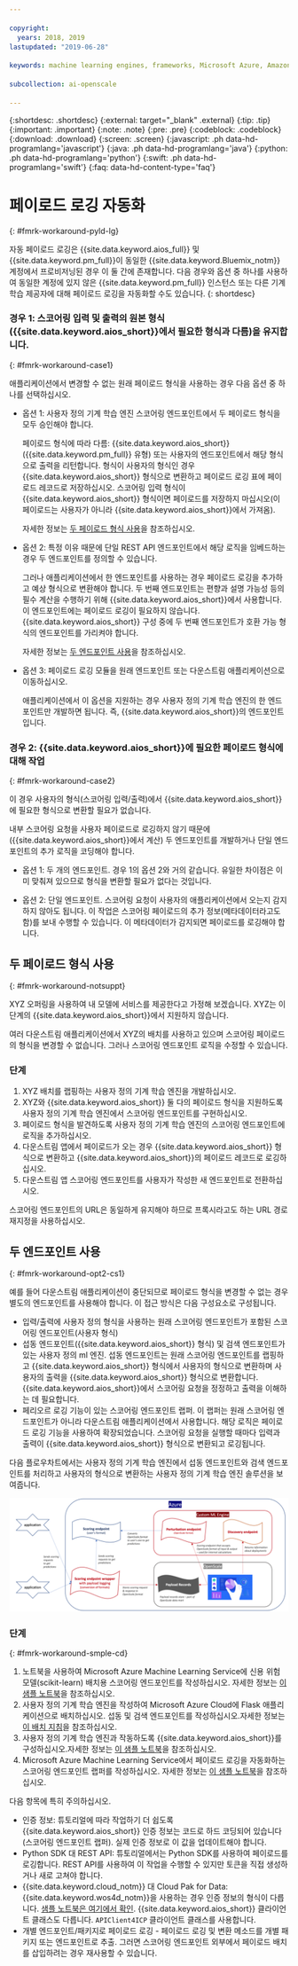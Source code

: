 ```yaml
---

copyright:
  years: 2018, 2019
lastupdated: "2019-06-28"

keywords: machine learning engines, frameworks, Microsoft Azure, Amazone SageMaker, custom ML engine 

subcollection: ai-openscale

---
```


{:shortdesc: .shortdesc}
{:external: target="_blank" .external}
{:tip: .tip}
{:important: .important}
{:note: .note}
{:pre: .pre}
{:codeblock: .codeblock}
{:download: .download}
{:screen: .screen}
{:javascript: .ph data-hd-programlang='javascript'}
{:java: .ph data-hd-programlang='java'}
{:python: .ph data-hd-programlang='python'}
{:swift: .ph data-hd-programlang='swift'}
{:faq: data-hd-content-type='faq'}

# 페이로드 로깅 자동화
{: #fmrk-workaround-pyld-lg}

자동 페이로드 로깅은 {{site.data.keyword.aios_full}} 및 {{site.data.keyword.pm_full}}이 동일한 {{site.data.keyword.Bluemix_notm}} 계정에서 프로비저닝된 경우 이 둘 간에 존재합니다. 다음 경우와 옵션 중 하나를 사용하여 동일한 계정에 있지 않은 {{site.data.keyword.pm_full}} 인스턴스 또는 다른 기계 학습 제공자에 대해 페이로드 로깅을 자동화할 수도 있습니다.
{: shortdesc}

### 경우 1: 스코어링 입력 및 출력의 원본 형식({{site.data.keyword.aios_short}}에서 필요한 형식과 다름)을 유지합니다.
{: #fmrk-workaround-case1}

애플리케이션에서 변경할 수 없는 원래 페이로드 형식을 사용하는 경우 다음 옵션 중 하나를 선택하십시오.

- 옵션 1: 사용자 정의 기계 학습 엔진 스코어링 엔드포인트에서 두 페이로드 형식을 모두 승인해야 합니다. 

   페이로드 형식에 따라 다름: {{site.data.keyword.aios_short}}({{site.data.keyword.pm_full}} 유형) 또는 사용자의 엔드포인트에서 해당 형식으로 출력을 리턴합니다. 형식이 사용자의 형식인 경우 {{site.data.keyword.aios_short}} 형식으로 변환하고 페이로드 로깅 표에 페이로드 레코드로 저장하십시오. 스코어링 입력 형식이 {{site.data.keyword.aios_short}} 형식이면 페이로드를 저장하지 마십시오(이 페이로드는 사용자가 아니라 {{site.data.keyword.aios_short}}에서 가져옴).

   자세한 정보는 [두 페이로드 형식 사용](#fmrk-workaround-notsuppt)을 참조하십시오.

- 옵션 2: 특정 이유 때문에 단일 REST API 엔드포인트에서 해당 로직을 임베드하는 경우 두 엔드포인트를 정의할 수 있습니다. 

   그러나 애플리케이션에서 한 엔드포인트를 사용하는 경우 페이로드 로깅을 추가하고 예상 형식으로 변환해야 합니다. 두 번째 엔드포인트는 편향과 설명 가능성 등의 필수 계산을 수행하기 위해 {{site.data.keyword.aios_short}}에서 사용합니다. 이 엔드포인트에는 페이로드 로깅이 필요하지 않습니다. {{site.data.keyword.aios_short}} 구성 중에 두 번째 엔드포인트가 호환 가능 형식의 엔드포인트를 가리켜야 합니다.

   자세한 정보는 [두 엔드포인트 사용](#fmrk-workaround-opt2-cs1)을 참조하십시오.

- 옵션 3: 페이로드 로깅 모듈을 원래 엔드포인트 또는 다운스트림 애플리케이션으로 이동하십시오. 

   애플리케이션에서 이 옵션을 지원하는 경우 사용자 정의 기계 학습 엔진의 한 엔드포인트만 개발하면 됩니다. 즉, {{site.data.keyword.aios_short}}의 엔드포인트입니다.

### 경우 2: {{site.data.keyword.aios_short}}에 필요한 페이로드 형식에 대해 작업
{: #fmrk-workaround-case2}

이 경우 사용자의 형식(스코어링 입력/출력)에서 {{site.data.keyword.aios_short}}에 필요한 형식으로 변환할 필요가 없습니다.

내부 스코어링 요청을 사용자 페이로드로 로깅하지 않기 때문에({{site.data.keyword.aios_short}}에서 계산) 두 엔드포인트를 개발하거나 단일 엔드포인트의 추가 로직을 코딩해야 합니다.

- 옵션 1: 두 개의 엔드포인트. 경우 1의 옵션 2와 거의 같습니다. 유일한 차이점은 이미 맞춰져 있으므로 형식을 변환할 필요가 없다는 것입니다.

- 옵션 2: 단일 엔드포인트. 스코어링 요청이 사용자의 애플리케이션에서 오는지 감지하지 않아도 됩니다. 이 작업은 스코어링 페이로드의 추가 정보(메타데이터라고도 함)를 보내 수행할 수 있습니다. 이 메타데이터가 감지되면 페이로드를 로깅해야 합니다.

## 두 페이로드 형식 사용
{: #fmrk-workaround-notsuppt}

XYZ 오퍼링을 사용하여 내 모델에 서비스를 제공한다고 가정해 보겠습니다. XYZ는 이 단계의 {{site.data.keyword.aios_short}}에서 지원하지 않습니다.

여러 다운스트림 애플리케이션에서 XYZ의 배치를 사용하고 있으며 스코어링 페이로드의 형식을 변경할 수 없습니다. 그러나 스코어링 엔드포인트 로직을 수정할 수 있습니다.

### 단계

1. XYZ 배치를 랩핑하는 사용자 정의 기계 학습 엔진을 개발하십시오.
2. XYZ와 {{site.data.keyword.aios_short}} 둘 다의 페이로드 형식을 지원하도록 사용자 정의 기계 학습 엔진에서 스코어링 엔드포인트를 구현하십시오.
3. 페이로드 형식을 발견하도록 사용자 정의 기계 학습 엔진의 스코어링 엔드포인트에 로직을 추가하십시오.
4. 다운스트림 앱에서 페이로드가 오는 경우 {{site.data.keyword.aios_short}} 형식으로 변환하고 {{site.data.keyword.aios_short}}의 페이로드 레코드로 로깅하십시오.
5. 다운스트림 앱 스코어링 엔드포인트를 사용자가 작성한 새 엔드포인트로 전환하십시오.

스코어링 엔드포인트의 URL은 동일하게 유지해야 하므로 프록시라고도 하는 URL 경로 재지정을 사용하십시오.

## 두 엔드포인트 사용
{: #fmrk-workaround-opt2-cs1}

예를 들어 다운스트림 애플리케이션이 중단되므로 페이로드 형식을 변경할 수 없는 경우 별도의 엔드포인트를 사용해야 합니다. 이 접근 방식은 다음 구성요소로 구성됩니다.

- 입력/출력에 사용자 정의 형식을 사용하는 원래 스코어링 엔드포인트가 포함된 스코어링 엔드포인트(사용자 형식)
- 섭동 엔드포인트({{site.data.keyword.aios_short}} 형식) 및 검색 엔드포인트가 있는 사용자 정의 ml 엔진. 섭동 엔드포인트는 원래 스코어링 엔드포인트를 랩핑하고 {{site.data.keyword.aios_short}} 형식에서 사용자의 형식으로 변환하며 사용자의 출력을 {{site.data.keyword.aios_short}} 형식으로 변환합니다. {{site.data.keyword.aios_short}}에서 스코어링 요청을 정정하고 출력을 이해하는 데 필요합니다.
- 페리오르 로깅 기능이 있는 스코어링 엔드포인트 랩퍼. 이 랩퍼는 원래 스코어링 엔드포인트가 아니라 다운스트림 애플리케이션에서 사용합니다. 해당 로직은 페이로드 로깅 기능을 사용하여 확장되었습니다. 스코어링 요청을 실행할 때마다 입력과 출력이 {{site.data.keyword.aios_short}} 형식으로 변환되고 로깅됩니다.

다음 플로우차트에서는 사용자 정의 기계 학습 엔진에서 섭동 엔드포인트와 검색 엔드포인트를 처리하고 사용자의 형식으로 변환하는 사용자 정의 기계 학습 엔진 솔루션을 보여줍니다.

![REST API 엔드포인트 스펙](images/woscustommlworkflow.png)

### 단계
{: #fmrk-workaround-smple-cd}

1. 노트북을 사용하여 Microsoft Azure Machine Learning Service에 신용 위험 모델(scikit-learn) 배치용 스코어링 엔드포인트를 작성하십시오. 자세한 정보는 [이 샘플 노트북](https://github.com/pmservice/ai-openscale-tutorials/blob/master/notebooks/azure/Credit%20model%20with%20Azure%20ML%20Service%20and%20scikit-learn.ipynb)을 참조하십시오.
2. 사용자 정의 기계 학습 엔진을 작성하여 Microsoft Azure Cloud에 Flask 애플리케이션으로 배치하십시오. 섭동 및 검색 엔드포인트를 작성하십시오.자세한 정보는 [이 배치 지침](https://github.com/pmservice/ai-openscale-tutorials/tree/master/applications/custom-ml-engine-azure)을 참조하십시오.
3. 사용자 정의 기계 학습 엔진과 작동하도록 {{site.data.keyword.aios_short}}를 구성하십시오.자세한 정보는 [이 샘플 노트북](https://github.com/pmservice/ai-openscale-tutorials/blob/master/notebooks/azure/OpenScale%20and%20Custom%20ML%20Engine%20configuration.ipynb)을 참조하십시오.
4. Microsoft Azure Machine Learning Service에서 페이로드 로깅을 자동화하는 스코어링 엔드포인트 랩퍼를 작성하십시오. 자세한 정보는 [이 샘플 노트북](https://github.com/pmservice/ai-openscale-tutorials/blob/master/notebooks/azure/Credit%20scoring%20endpoint%20wrapper%20with%20payload%20logging.ipynb)을 참조하십시오.

다음 항목에 특히 주의하십시오.

- 인증 정보: 튜토리얼에 따라 작업하기 더 쉽도록 {{site.data.keyword.aios_short}} 인증 정보는 코드로 하드 코딩되어 있습니다(스코어링 엔드포인트 랩퍼). 실제 인증 정보로 이 값을 업데이트해야 합니다.
- Python SDK 대 REST API: 튜토리얼에서는 Python SDK를 사용하여 페이로드를 로깅합니다. REST API를 사용하여 이 작업을 수행할 수 있지만 토큰을 직접 생성하거나 새로 고쳐야 합니다. 
- {{site.data.keyword.cloud_notm}} 대 Cloud Pak for Data: {{site.data.keyword.wos4d_notm}}을 사용하는 경우 인증 정보의 형식이 다릅니다. [샘플 노트북은 여기에서 확인](https://github.com/pmservice/ai-openscale-tutorials/blob/master/notebooks/Watson%20OpenScale%20and%20Watson%20ML%20Engine%20-%20ICP.ipynb). {{site.data.keyword.aios_short}} 클라이언트 클래스도 다릅니다. `APIClient4ICP` 클라이언트 클래스를 사용합니다.
- 개별 엔드포인트/패키지로 페이로드 로깅 - 페이로드 로깅 및 변환 메소드를 개별 패키지 또는 엔드포인트로 추출. 그러면 스코어링 엔드포인트 외부에서 페이로드 배치를 삽입하려는 경우 재사용할 수 있습니다.

